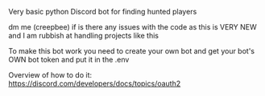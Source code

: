 Very basic python Discord bot for finding hunted players

dm me (creepbee) if is there any issues with the code as this is VERY NEW and I am rubbish at handling projects like this

To make this bot work you need to create your own bot and get your bot's OWN bot token and put it in the .env

Overview of how to do it:
https://discord.com/developers/docs/topics/oauth2
